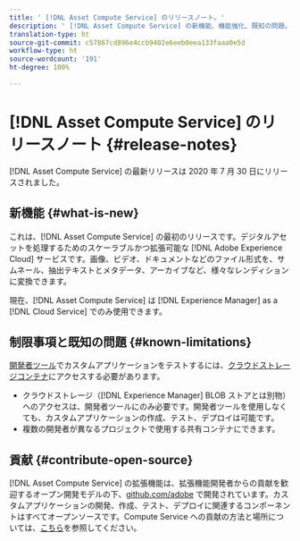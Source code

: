 ```yaml
---
title: ' [!DNL Asset Compute Service] のリリースノート。'
description: ' [!DNL Asset Compute Service] の新機能、機能強化、既知の問題。'
translation-type: ht
source-git-commit: c57867cd896e4ccb9402e6eeb0eea133faaa0e5d
workflow-type: ht
source-wordcount: '191'
ht-degree: 100%

---
```



# [!DNL Asset Compute Service] のリリースノート {#release-notes}

[!DNL Asset Compute Service] の最新リリースは 2020 年 7 月 30 日にリリースされました。

<!--

To test your custom applications with the [developer tool](https://github.com/adobe/asset-compute-devtool), you need access to a [cloud storage container](https://github.com/adobe/asset-compute-devtool#prerequisites). Currently, Adobe supports Azure Blob Storage and AWS S3.

>[!NOTE]
>
>Cloud storage access is only required for using the developer tool. You can still create, test and deploy custom applications with out using the developer tool.
-->

## 新機能 {#what-is-new}

これは、[!DNL Asset Compute Service] の最初のリリースです。デジタルアセットを処理するためのスケーラブルかつ拡張可能な [!DNL Adobe Experience Cloud] サービスです。画像、ビデオ、ドキュメントなどのファイル形式を、サムネール、抽出テキストとメタデータ、アーカイブなど、様々なレンディションに変換できます。

現在、[!DNL Asset Compute Service] は [!DNL Experience Manager] as a [!DNL Cloud Service] でのみ使用できます。

## 制限事項と既知の問題 {#known-limitations}

[開発者ツール](https://github.com/adobe/asset-compute-devtool)でカスタムアプリケーションをテストするには、[クラウドストレージコンテナ](https://github.com/adobe/asset-compute-devtool#prerequisites)にアクセスする必要があります。

* クラウドストレージ（[!DNL Experience Manager] BLOB ストアとは別物）へのアクセスは、開発者ツールにのみ必要です。開発者ツールを使用しなくても、カスタムアプリケーションの作成、テスト、デプロイは可能です。
* 複数の開発者が異なるプロジェクトで使用する共有コンテナにできます。

## 貢献 {#contribute-open-source}

[!DNL Asset Compute Service] の拡張機能は、拡張機能開発者からの貢献を歓迎するオープン開発モデルの下、[github.com/adobe](https://github.com/adobe) で開発されています。カスタムアプリケーションの開発、作成、テスト、デプロイに関連するコンポーネントはすべてオープンソースです。Compute Service への貢献の方法と場所については、[こちら](contribute-to-compute-service.md)を参照してください。

<!-- **TBD:**
* Are we versioning the releases?
* Is there any compatibility information to be added? With Project Firefly versions, or AEMaaCS releases, or other offerings/integrations such as InDesign Server?
-->
